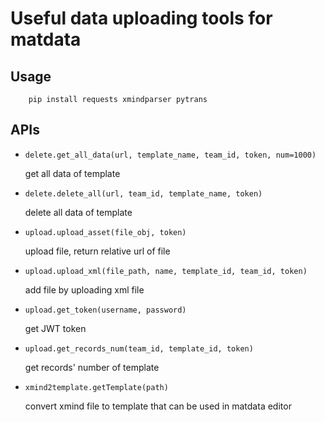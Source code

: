 # Useful data uploading tools for matdata

## Usage

```shell
    pip install requests xmindparser pytrans
```

## APIs

- `delete.get_all_data(url, template_name, team_id, token, num=1000)`

    get all data of template

- `delete.delete_all(url, team_id, template_name, token)`

    delete all data of template

- `upload.upload_asset(file_obj, token)`

    upload file, return relative url of file

- `upload.upload_xml(file_path, name, template_id, team_id, token)`

    add file by uploading xml file

- `upload.get_token(username, password)`

    get JWT token
  
- `upload.get_records_num(team_id, template_id, token)`

    get records' number of template

- `xmind2template.getTemplate(path)`

    convert xmind file to template that can be used in matdata editor
